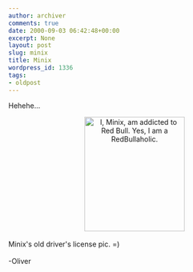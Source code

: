 ```yaml
---
author: archiver
comments: true
date: 2000-09-03 06:42:48+00:00
excerpt: None
layout: post
slug: minix
title: Minix
wordpress_id: 1336
tags:
- oldpost
---
```


Hehehe...<br /><center><img src="http://www.oliverweb.com/stuff/minix.jpg" width="200" height="229" alt="I, Minix, am addicted to Red Bull. Yes, I am a RedBullaholic."></center><br />Minix's old driver's license pic. =)<br /><br />-Oliver